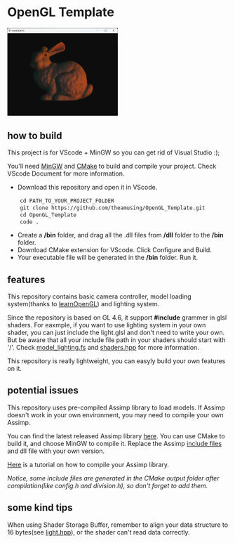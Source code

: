 # OpenGL Template

<img src="resources/images/1.png" alt="Example Image" width="50%" height="50%">

## how to build
This project is for VScode + MinGW so you can get rid of Visual Studio :);

You'll need [MinGW](https://code.visualstudio.com/docs/cpp/config-mingw) and [CMake](https://code.visualstudio.com/docs/cpp/cmake-linux) to build and compile your project. Check VScode Document for more information.

+ Download this repository and open it in VScode.
```
    cd PATH_TO_YOUR_PROJECT_FOLDER
    git clone https://github.com/theamusing/OpenGL_Template.git 
    cd OpenGL_Template
    code .
```
+ Create a **/bin** folder, and drag all the .dll files from **/dll** folder to the **/bin** folder.
+ Download CMake extension for VScode. Click Configure and Build.
+ Your executable file will be generated in the **/bin** folder. Run it.

## features
This repository contains basic camera controller, model loading system(thanks to [learnOpenGL](https://github.com/JoeyDeVries/LearnOpenGL)) and lighting system.

Since the repository is based on GL 4.6, it support **#include** grammer in glsl shaders. For eaxmple, if you want to use lighting system in your own shader, you can just include the light.glsl and don't need to write your own. But be aware that all your include file path in your shaders should start with '/'. Check [model_lighting.fs](resources/shaders/model_lighting.fs) and [shaders.hpp](include/opengl/shader.hpp) for more information.

This repository is really lightweight, you can easyly build your own features on it.

## potential issues
This repository uses pre-compiled Assimp library to load models. If Assimp doesn't work in your own environment, you may need to compile your own Assimp.

You can find the latest released Assimp library [here](https://github.com/assimp/assimp/releases). You can use CMake to build it, and choose MinGW to compile it. Replace the Assimp [include files](./include/assimp/) and dll file with your own version. 

[Here](https://learnopengl.com/Model-Loading/Assimp) is a tutorial on how to compile your Assimp library.

*Notice, some include files are generated in the CMake output folder after compilation(like config.h and division.h), so don't forget to add them.*

## some kind tips
When using Shader Storage Buffer, remember to align your data structure to 16 bytes(see [light.hpp](include/opengl/light.hpp)), or the shader can't read data correctly.
